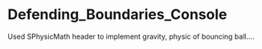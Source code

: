 # Defending_Boundaries_Console
Used SPhysicMath header to implement gravity, physic of bouncing ball....

